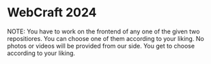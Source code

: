 # WebCraft 2024

NOTE: 
You have to work on the frontend of any one of the given two repositiores. You can choose one of them according to your liking.
No photos or videos will be provided from our side. You get to choose according to your liking.
